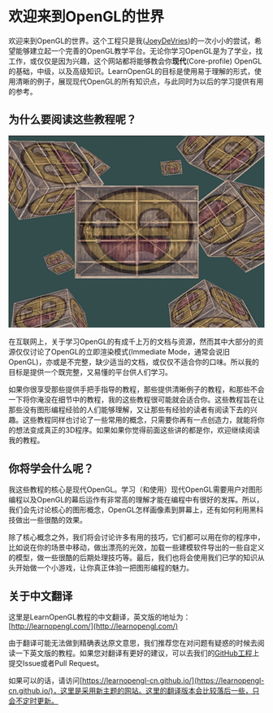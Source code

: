 # 欢迎来到OpenGL的世界

欢迎来到OpenGL的世界。这个工程只是我([JoeyDeVries](http://joeydevries.com/))的一次小小的尝试，希望能够建立起一个完善的OpenGL教学平台。无论你学习OpenGL是为了学业，找工作，或仅仅是因为兴趣，这个网站都将能够教会你**现代**(Core-profile) OpenGL的基础，中级，以及高级知识。LearnOpenGL的目标是使用易于理解的形式，使用清晰的例子，展现现代OpenGL的所有知识点，与此同时为以后的学习提供有用的参考。

## 为什么要阅读这些教程呢？

<img alt="Image of smiling textured containers in OpenGL" src="img/index_image2.png" class="right medium" />

在互联网上，关于学习OpenGL的有成千上万的文档与资源，然而其中大部分的资源仅仅讨论了OpenGL的立即渲染模式(Immediate Mode，通常会说旧OpenGL)，亦或是不完整，缺少适当的文档，或仅仅不适合你的口味。所以我的目标是提供一个既完整，又易懂的平台供人们学习。

如果你很享受那些提供手把手指导的教程，那些提供清晰例子的教程，和那些不会一下将你淹没在细节中的教程，我的这些教程很可能就会适合你。这些教程旨在让那些没有图形编程经验的人们能够理解，又让那些有经验的读者有阅读下去的兴趣。这些教程同样也讨论了一些常用的概念，只需要你再有一点创造力，就能将你的想法变成真正的3D程序。如果如果你觉得前面这些讲的都是你，欢迎继续阅读我的教程。

## 你将学会什么呢？

我这些教程的核心是现代OpenGL。学习（和使用）现代OpenGL需要用户对图形编程以及OpenGL的幕后运作有非常高的理解才能在编程中有很好的发挥。所以，我们会先讨论核心的图形概念，OpenGL怎样画像素到屏幕上，还有如何利用黑科技做出一些很酷的效果。

除了核心概念之外，我们将会讨论许多有用的技巧，它们都可以用在你的程序中，比如说在你的场景中移动，做出漂亮的光效，加载一些建模软件导出的一些自定义的模型，做一些很酷的后期处理技巧等。最后，我们也将会使用我们已学的知识从头开始做一个小游戏，让你真正体验一把图形编程的魅力。

## 关于中文翻译

这里是LearnOpenGL教程的中文翻译，英文版的地址为：[http://learnopengl.com/](http://learnopengl.com/)

由于翻译可能无法做到精确表达原文意思，我们推荐您在对问题有疑惑的时候去阅读一下英文版的教程。如果您对翻译有更好的建议，可以去我们的[GitHub工程](https://github.com/LearnOpenGL-CN/LearnOpenGL-CN)上提交Issue或者Pull Request。

如果可以的话，请访问[https://learnopengl-cn.github.io/](https://learnopengl-cn.github.io/)，这里是采用新主题的网站。这里的翻译版本会比较落后一些，只会不定时更新。